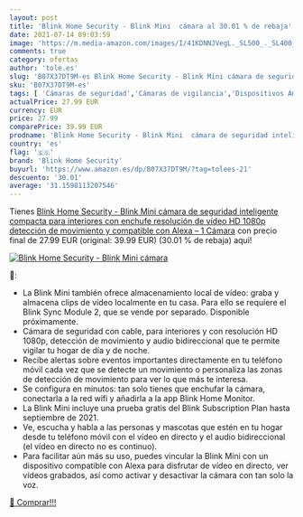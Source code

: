 ```yaml
---
layout: post
title: 'Blink Home Security - Blink Mini  cámara al 30.01 % de rebaja'
date: 2021-07-14 09:03:59
image: 'https://m.media-amazon.com/images/I/41KDNNJVegL._SL500_._SL400_.jpg'
comments: true
category: ofertas
author: 'tole.es'
slug: 'B07X37DT9M-es Blink Home Security - Blink Mini cámara de seguridad...'
sku: 'B07X37DT9M-es'
tags: [ 'Cámaras de seguridad','Cámaras de vigilancia','Dispositivos Amazon','Dispositivos Amazon y Accesorios','Electrónica','Fotografía y videocámaras','Seguridad e iluminación para hogar inteligente','alexa','blink home security', ]
actualPrice: 27.99 EUR
currency: EUR
price: 27.99
comparePrice: 39.99 EUR
prodname: 'Blink Home Security - Blink Mini  cámara de seguridad inteligente  compacta  para interiores  con enchufe  resolución de vídeo HD 1080p  detección de movimiento y compatible con Alexa – 1 Cámara'
country: 'es'
flag: '🇪🇸'
brand: 'Blink Home Security'
buyurl: 'https://www.amazon.es/dp/B07X37DT9M/?tag=tolees-21'
descuento: '30.01'
average: '31.1598113207546'
---
```


Tienes [Blink Home Security - Blink Mini  cámara de seguridad inteligente  compacta  para interiores  con enchufe  resolución de vídeo HD 1080p  detección de movimiento y compatible con Alexa – 1 Cámara](https://www.amazon.es/dp/B07X37DT9M/?tag=tolees-21) con precio final de  27.99 EUR (original: 39.99 EUR) (30.01 %  de rebaja) aqui!

[![Blink Home Security - Blink Mini  cámara](https://m.media-amazon.com/images/I/41KDNNJVegL._SL500_._SL400_.jpg)](https://www.amazon.es/dp/B07X37DT9M/?tag=tolees-21)

🔎:

- La Blink Mini también ofrece almacenamiento local de vídeo: graba y almacena clips de vídeo localmente en tu casa. Para ello se requiere el Blink Sync Module 2, que se vende por separado. Disponible próximamente.
- Cámara de seguridad con cable, para interiores y con resolución HD 1080p, detección de movimiento y audio bidireccional que te permite vigilar tu hogar de día y de noche.
- Recibe alertas sobre eventos importantes directamente en tu teléfono móvil cada vez que se detecte un movimiento o personaliza las zonas de detección de movimiento para ver lo que más te interesa.
- Se configura en minutos: tan solo tienes que enchufar la cámara, conectarla a la red wifi y añadirla a la app Blink Home Monitor.
- La Blink Mini incluye una prueba gratis del Blink Subscription Plan hasta septiembre de 2021.
- Ve, escucha y habla a las personas y mascotas que estén en tu hogar desde tu teléfono móvil con el vídeo en directo y el audio bidireccional (el vídeo en directo no es continuo).
- Para facilitar aún más su uso, puedes vincular la Blink Mini con un dispositivo compatible con Alexa para disfrutar de vídeo en directo, ver vídeos grabados, así como activar y desactivar la cámara con tan solo la voz.

[🛒 Comprar!!!](https://www.amazon.es/dp/B07X37DT9M/?tag=tolees-21)
